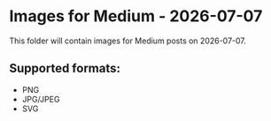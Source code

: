 # Images for Medium - 2026-07-07

This folder will contain images for Medium posts on 2026-07-07.

## Supported formats:
- PNG
- JPG/JPEG
- SVG

